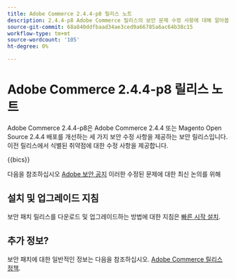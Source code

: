 ```yaml
---
title: Adobe Commerce 2.4.4-p8 릴리스 노트
description: 2.4.4-p8 Adobe Commerce 릴리스의 보안 문제 수정 사항에 대해 알아봅니다.
source-git-commit: 68a840ddfbaad34ae3ced9a66785a6ac64b38c15
workflow-type: tm+mt
source-wordcount: '105'
ht-degree: 0%

---
```



# Adobe Commerce 2.4.4-p8 릴리스 노트

Adobe Commerce 2.4.4-p8은 Adobe Commerce 2.4.4 또는 Magento Open Source 2.4.4 배포를 개선하는 세 가지 보안 수정 사항을 제공하는 보안 릴리스입니다. 이전 릴리스에서 식별된 취약점에 대한 수정 사항을 제공합니다.

{{bics}}

다음을 참조하십시오 [Adobe 보안 공지](https://helpx.adobe.com/security/products/magento/apsb24-18.html) 이러한 수정된 문제에 대한 최신 논의를 위해


## 설치 및 업그레이드 지침

보안 패치 릴리스를 다운로드 및 업그레이드하는 방법에 대한 지침은 [빠른 시작 설치](../../../installation/composer.md).

## 추가 정보?

보안 패치에 대한 일반적인 정보는 다음을 참조하십시오. [Adobe Commerce 릴리스 정책](https://experienceleague.adobe.com/docs/commerce-operations/release/planning/versioning-policy.html?lang=en#security-patch-release).
